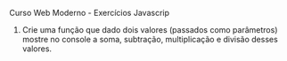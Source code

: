 Curso Web Moderno - Exercícios Javascrip

01) Crie uma função que dado dois valores (passados como parâmetros) mostre no console a soma, subtração, multiplicação e divisão desses valores.
